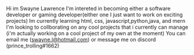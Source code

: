 Hi im Swayne Lawrence 
I'm intereted in becoming either a software developer or gaming developer(either one I just want to work on exciting projects)
Im currently learning html, css, javascript,python,java, and mern
I'm looking to collborating on any cool projects that i currently can manage (i'm actually working on a cool project of my own at the moment)
You can email me (swayne.l@hotmail.com) or message me on discord (prince_trolling#1662)


